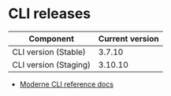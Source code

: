 # CLI releases

| Component             | Current version |
| --------------------- | --------------- |
| CLI version (Stable)  | 3.7.10          |
| CLI version (Staging) | 3.10.10           |

* [Moderne CLI reference docs](../user-documentation/moderne-cli/cli-reference.md)
